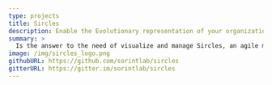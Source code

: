 ```yaml
---
type: projects
title: Sircles
description: Enable the Evolutionary representation of your organization structure, roles and people.
summary: >
  Is the answer to the need of visualize and manage Sircles, an agile method of corporate management, where the goal of the team, named sircle, is to achieve the purpose for which it was created and the roles are in function of it.
image: /img/sircles_logo.png
githubURL: https://github.com/sorintlab/sircles
gitterURL: https://gitter.im/sorintlab/sircles
---
```

